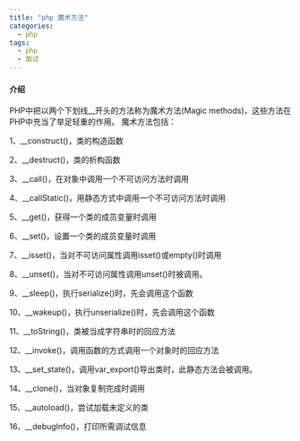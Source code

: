 ```yaml
---
title: "php 魔术方法"
categories:
  - php
tags:
  - php
  - 面试
---
```


#### 介绍
PHP中把以两个下划线__开头的方法称为魔术方法(Magic methods)，这些方法在PHP中充当了举足轻重的作用。 魔术方法包括：

1、__construct()，类的构造函数

2、__destruct()，类的析构函数

3、__call()，在对象中调用一个不可访问方法时调用

4、__callStatic()，用静态方式中调用一个不可访问方法时调用

5、__get()，获得一个类的成员变量时调用

6、__set()，设置一个类的成员变量时调用

7、__isset()，当对不可访问属性调用isset()或empty()时调用

8、__unset()，当对不可访问属性调用unset()时被调用。

9、__sleep()，执行serialize()时，先会调用这个函数

10、__wakeup()，执行unserialize()时，先会调用这个函数

11、__toString()，类被当成字符串时的回应方法

12、__invoke()，调用函数的方式调用一个对象时的回应方法

13、__set_state()，调用var_export()导出类时，此静态方法会被调用。

14、__clone()，当对象复制完成时调用

15、__autoload()，尝试加载未定义的类

16、__debugInfo()，打印所需调试信息